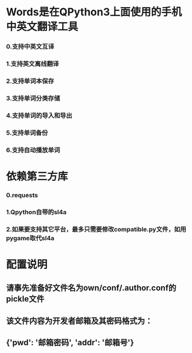 # Words是在QPython3上面使用的手机中英文翻译工具


### 0.支持中英文互译

### 1.支持英文离线翻译

### 2.支持单词本保存

### 3.支持单词分类存储

### 4.支持单词的导入和导出

### 5.支持单词备份

### 6.支持自动播放单词




# 依赖第三方库

### 0.requests

### 1.Qpython自带的sl4a

### 2.如果要支持其它平台，最多只需要修改compatible.py文件，如用pygame取代sl4a




# 配置说明

## 请事先准备好文件名为own/conf/.author.conf的pickle文件
## 该文件内容为开发者邮箱及其密码格式为：
## {'pwd': '邮箱密码', 'addr': '邮箱号'}

